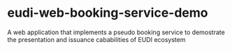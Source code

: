 # eudi-web-booking-service-demo
A web application that implements a pseudo booking service to demostrate the presentation and issuance cababilities of EUDI ecosystem
